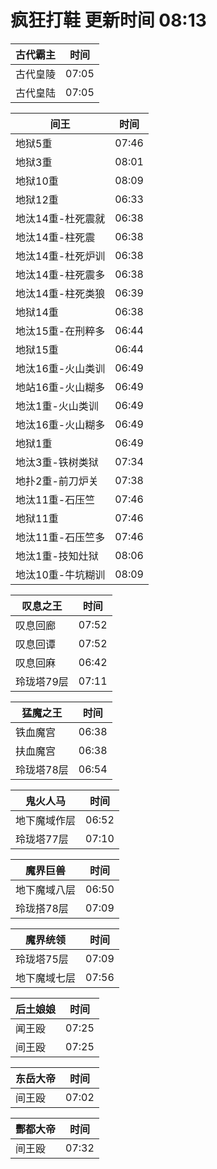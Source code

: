 # 疯狂打鞋 更新时间 08:13

| 古代霸主   | 时间    |
|--------|-------|
| 古代皇陵 | 07:05 |
| 古代皇陆 | 07:05 |

| 间王   | 时间    |
|--------|-------|
| 地狱5重 | 07:46 |
| 地狱3重 | 08:01 |
| 地狱10重 | 08:09 |
| 地狱12重 | 06:33 |
| 地汰14重-杜死震就 | 06:38 |
| 地汰14重-柱死震 | 06:38 |
| 地汰14重-杜死炉训 | 06:38 |
| 地汰14重-柱死震多 | 06:38 |
| 地汰14重-柱死类狼 | 06:39 |
| 地狱14重 | 06:38 |
| 地汰15重-在刑粹多 | 06:44 |
| 地狱15重 | 06:44 |
| 地汰16重-火山类训 | 06:49 |
| 地站16重-火山糊多 | 06:49 |
| 地汰1重-火山类训 | 06:49 |
| 地汰16重-火山糊多 | 06:49 |
| 地狱1重 | 06:49 |
| 地汰3重-铁树类狱 | 07:34 |
| 地扑2重-前刀炉关 | 07:38 |
| 地汰11重-石压竺 | 07:46 |
| 地狱11重 | 07:46 |
| 地汰11重-石压竺多 | 07:46 |
| 地汰1重-技知灶狱 | 08:06 |
| 地汰10重-牛坑糊训 | 08:09 |

| 叹息之王   | 时间    |
|--------|-------|
| 叹息回廊 | 07:52 |
| 叹息回谭 | 07:52 |
| 叹息回麻 | 06:42 |
| 玲珑塔79层 | 07:11 |

| 猛魔之王   | 时间    |
|--------|-------|
| 铁血魔宫 | 06:38 |
| 扶血魔宫 | 06:38 |
| 玲珑塔78层 | 06:54 |

| 鬼火人马   | 时间    |
|--------|-------|
| 地下魔域作层 | 06:52 |
| 玲珑塔77层 | 07:10 |

| 魔界巨兽   | 时间    |
|--------|-------|
| 地下魔域八层 | 06:50 |
| 玲珑搭78层 | 07:09 |

| 魔界统领   | 时间    |
|--------|-------|
| 玲珑塔75层 | 07:09 |
| 地下魔域七层 | 07:56 |

| 后土娘娘   | 时间    |
|--------|-------|
| 闻王殴 | 07:25 |
| 间王殴 | 07:25 |

| 东岳大帝   | 时间    |
|--------|-------|
| 间王殴 | 07:02 |

| 酆都大帝   | 时间    |
|--------|-------|
| 间王殴 | 07:32 |